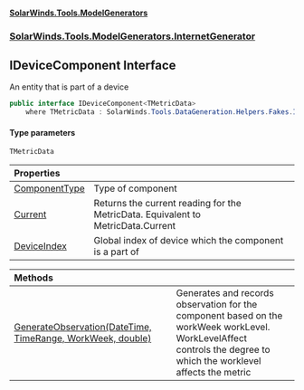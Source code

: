 #### [SolarWinds.Tools.ModelGenerators](index.md 'index')
### [SolarWinds.Tools.ModelGenerators.InternetGenerator](index.md#SolarWinds.Tools.ModelGenerators.InternetGenerator 'SolarWinds.Tools.ModelGenerators.InternetGenerator')

## IDeviceComponent<TMetricData> Interface

An entity that is part of a device

```csharp
public interface IDeviceComponent<TMetricData>
    where TMetricData : SolarWinds.Tools.DataGeneration.Helpers.Fakes.IMetricData
```
#### Type parameters

<a name='SolarWinds.Tools.ModelGenerators.InternetGenerator.IDeviceComponent_TMetricData_.TMetricData'></a>

`TMetricData`

| Properties | |
| :--- | :--- |
| [ComponentType](IDeviceComponent_TMetricData_.ComponentType.md 'SolarWinds.Tools.ModelGenerators.InternetGenerator.IDeviceComponent<TMetricData>.ComponentType') | Type of component |
| [Current](IDeviceComponent_TMetricData_.Current.md 'SolarWinds.Tools.ModelGenerators.InternetGenerator.IDeviceComponent<TMetricData>.Current') | Returns the current reading for the MetricData. Equivalent to<br/>MetricData.Current |
| [DeviceIndex](IDeviceComponent_TMetricData_.DeviceIndex.md 'SolarWinds.Tools.ModelGenerators.InternetGenerator.IDeviceComponent<TMetricData>.DeviceIndex') | Global index of device which the component is a part of |

| Methods | |
| :--- | :--- |
| [GenerateObservation(DateTime, TimeRange, WorkWeek, double)](IDeviceComponent_TMetricData_.GenerateObservation(DateTime,TimeRange,WorkWeek,double).md 'SolarWinds.Tools.ModelGenerators.InternetGenerator.IDeviceComponent<TMetricData>.GenerateObservation(System.DateTime, SolarWinds.Tools.DataGeneration.Helpers.Models.TimeRange, SolarWinds.Tools.ModelGenerators.InternetGenerator.DeviceWorkloads.WorkWeek, double)') | Generates and records observation for the component based on the workWeek workLevel. WorkLevelAffect<br/>controls the degree to which the worklevel affects the metric |
